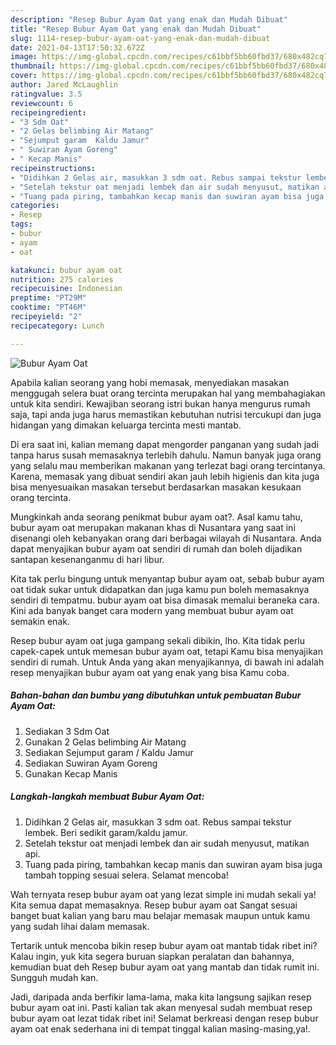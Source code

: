 ```yaml
---
description: "Resep Bubur Ayam Oat yang enak dan Mudah Dibuat"
title: "Resep Bubur Ayam Oat yang enak dan Mudah Dibuat"
slug: 1114-resep-bubur-ayam-oat-yang-enak-dan-mudah-dibuat
date: 2021-04-13T17:50:32.672Z
image: https://img-global.cpcdn.com/recipes/c61bbf5bb60fbd37/680x482cq70/bubur-ayam-oat-foto-resep-utama.jpg
thumbnail: https://img-global.cpcdn.com/recipes/c61bbf5bb60fbd37/680x482cq70/bubur-ayam-oat-foto-resep-utama.jpg
cover: https://img-global.cpcdn.com/recipes/c61bbf5bb60fbd37/680x482cq70/bubur-ayam-oat-foto-resep-utama.jpg
author: Jared McLaughlin
ratingvalue: 3.5
reviewcount: 6
recipeingredient:
- "3 Sdm Oat"
- "2 Gelas belimbing Air Matang"
- "Sejumput garam  Kaldu Jamur"
- " Suwiran Ayam Goreng"
- " Kecap Manis"
recipeinstructions:
- "Didihkan 2 Gelas air, masukkan 3 sdm oat. Rebus sampai tekstur lembek. Beri sedikit garam/kaldu jamur."
- "Setelah tekstur oat menjadi lembek dan air sudah menyusut, matikan api."
- "Tuang pada piring, tambahkan kecap manis dan suwiran ayam bisa juga tambah topping sesuai selera. Selamat mencoba!"
categories:
- Resep
tags:
- bubur
- ayam
- oat

katakunci: bubur ayam oat 
nutrition: 275 calories
recipecuisine: Indonesian
preptime: "PT29M"
cooktime: "PT46M"
recipeyield: "2"
recipecategory: Lunch

---
```



![Bubur Ayam Oat](https://img-global.cpcdn.com/recipes/c61bbf5bb60fbd37/680x482cq70/bubur-ayam-oat-foto-resep-utama.jpg)

Apabila kalian seorang yang hobi memasak, menyediakan masakan menggugah selera buat orang tercinta merupakan hal yang membahagiakan untuk kita sendiri. Kewajiban seorang istri bukan hanya mengurus rumah saja, tapi anda juga harus memastikan kebutuhan nutrisi tercukupi dan juga hidangan yang dimakan keluarga tercinta mesti mantab.

Di era  saat ini, kalian memang dapat mengorder panganan yang sudah jadi tanpa harus susah memasaknya terlebih dahulu. Namun banyak juga orang yang selalu mau memberikan makanan yang terlezat bagi orang tercintanya. Karena, memasak yang dibuat sendiri akan jauh lebih higienis dan kita juga bisa menyesuaikan masakan tersebut berdasarkan masakan kesukaan orang tercinta. 



Mungkinkah anda seorang penikmat bubur ayam oat?. Asal kamu tahu, bubur ayam oat merupakan makanan khas di Nusantara yang saat ini disenangi oleh kebanyakan orang dari berbagai wilayah di Nusantara. Anda dapat menyajikan bubur ayam oat sendiri di rumah dan boleh dijadikan santapan kesenanganmu di hari libur.

Kita tak perlu bingung untuk menyantap bubur ayam oat, sebab bubur ayam oat tidak sukar untuk didapatkan dan juga kamu pun boleh memasaknya sendiri di tempatmu. bubur ayam oat bisa dimasak memalui beraneka cara. Kini ada banyak banget cara modern yang membuat bubur ayam oat semakin enak.

Resep bubur ayam oat juga gampang sekali dibikin, lho. Kita tidak perlu capek-capek untuk memesan bubur ayam oat, tetapi Kamu bisa menyajikan sendiri di rumah. Untuk Anda yang akan menyajikannya, di bawah ini adalah resep menyajikan bubur ayam oat yang enak yang bisa Kamu coba.

<!--inarticleads1-->

##### Bahan-bahan dan bumbu yang dibutuhkan untuk pembuatan Bubur Ayam Oat:

1. Sediakan 3 Sdm Oat
1. Gunakan 2 Gelas belimbing Air Matang
1. Sediakan Sejumput garam / Kaldu Jamur
1. Sediakan  Suwiran Ayam Goreng
1. Gunakan  Kecap Manis




<!--inarticleads2-->

##### Langkah-langkah membuat Bubur Ayam Oat:

1. Didihkan 2 Gelas air, masukkan 3 sdm oat. Rebus sampai tekstur lembek. Beri sedikit garam/kaldu jamur.
1. Setelah tekstur oat menjadi lembek dan air sudah menyusut, matikan api.
1. Tuang pada piring, tambahkan kecap manis dan suwiran ayam bisa juga tambah topping sesuai selera. Selamat mencoba!




Wah ternyata resep bubur ayam oat yang lezat simple ini mudah sekali ya! Kita semua dapat memasaknya. Resep bubur ayam oat Sangat sesuai banget buat kalian yang baru mau belajar memasak maupun untuk kamu yang sudah lihai dalam memasak.

Tertarik untuk mencoba bikin resep bubur ayam oat mantab tidak ribet ini? Kalau ingin, yuk kita segera buruan siapkan peralatan dan bahannya, kemudian buat deh Resep bubur ayam oat yang mantab dan tidak rumit ini. Sungguh mudah kan. 

Jadi, daripada anda berfikir lama-lama, maka kita langsung sajikan resep bubur ayam oat ini. Pasti kalian tak akan menyesal sudah membuat resep bubur ayam oat lezat tidak ribet ini! Selamat berkreasi dengan resep bubur ayam oat enak sederhana ini di tempat tinggal kalian masing-masing,ya!.

